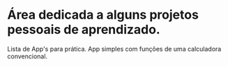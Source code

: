 # Área dedicada a alguns projetos pessoais de aprendizado.
Lista de App's para prática.
App simples com funções de uma calculadora convencional.
